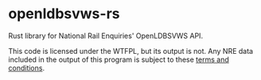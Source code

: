 # openldbsvws-rs
Rust library for National Rail Enquiries' OpenLDBSVWS API.

This code is licensed under the WTFPL, but its output is not.
Any NRE data included in the output of this program is subject to these [terms and conditions](https://opendata.nationalrail.co.uk/terms).